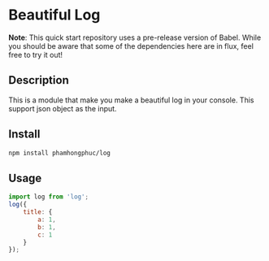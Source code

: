 # Beautiful Log

**Note**: This quick start repository uses a pre-release version of Babel. While you should be aware that some of the dependencies here are in flux, feel free to try it out!

## Description

This is a module that make you make a beautiful log in your console.
This support json object as the input.

## Install

```sh
npm install phamhongphuc/log
```

## Usage

```javascript
import log from 'log';
log({
    title: {
        a: 1,
        b: 1,
        c: 1
    }
});
```
